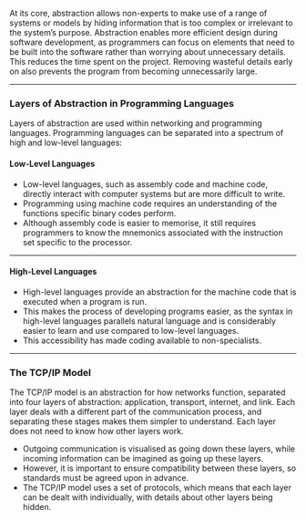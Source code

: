 At its core, abstraction allows non-experts to make use of a range of systems or models by hiding information that is too complex or irrelevant to the system’s purpose. Abstraction enables more efficient design during software development, as programmers can focus on elements that need to be built into the software rather than worrying about unnecessary details. This reduces the time spent on the project. Removing wasteful details early on also prevents the program from becoming unnecessarily large.

---
### **Layers of Abstraction in Programming Languages**
Layers of abstraction are used within networking and programming languages. Programming languages can be separated into a spectrum of high and low-level languages:
#### **Low-Level Languages**
- Low-level languages, such as assembly code and machine code, directly interact with computer systems but are more difficult to write.
- Programming using machine code requires an understanding of the functions specific binary codes perform.
- Although assembly code is easier to memorise, it still requires programmers to know the mnemonics associated with the instruction set specific to the processor.
---
#### **High-Level Languages**
- High-level languages provide an abstraction for the machine code that is executed when a program is run.
- This makes the process of developing programs easier, as the syntax in high-level languages parallels natural language and is considerably easier to learn and use compared to low-level languages.
- This accessibility has made coding available to non-specialists.
---
### **The TCP/IP Model**
The TCP/IP model is an abstraction for how networks function, separated into four layers of abstraction: application, transport, internet, and link. Each layer deals with a different part of the communication process, and separating these stages makes them simpler to understand. Each layer does not need to know how other layers work.
- Outgoing communication is visualised as going down these layers, while incoming information can be imagined as going up these layers.
- However, it is important to ensure compatibility between these layers, so standards must be agreed upon in advance.
- The TCP/IP model uses a set of protocols, which means that each layer can be dealt with individually, with details about other layers being hidden.